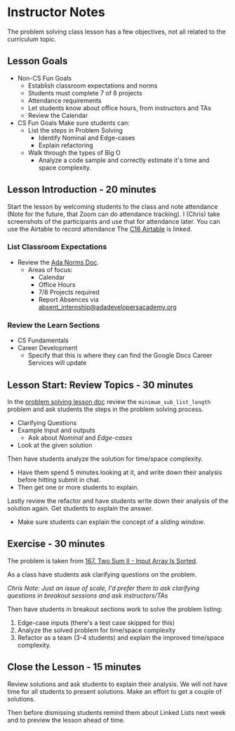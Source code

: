 # Instructor Notes

The problem solving class lesson has a few objectives, not all related to the curriculum topic.

## Lesson Goals

- Non-CS Fun Goals
  - Establish classroom expectations and norms
  - Students must complete 7 of 8 projects
  - Attendance requirements
  - Let students know about office hours, from instructors and TAs
  - Review the Calendar
- CS Fun Goals Make sure students can:
  - List the steps in Problem Solving
    - Identify Nominal and Edge-cases
    - Explain refactoring
  - Walk through the types of Big O
    - Analyze a code sample and correctly estimate it's time and space complexity.

## Lesson Introduction - 20 minutes

Start the lesson by welcoming students to the class and note attendance (Note for the future, that Zoom can do attendance tracking).  I (Chris) take screenshots of the participants and use that for attendance later.  You can use the Airtable to record attendance The [C16 Airtable](https://airtable.com/appkfPQ769uxQLSei/tbl6oiA8ZG1wKUonM/viwgf4wesbLFMlg1L?blocks=hide) is linked.

### List Classroom Expectations

- Review the [Ada Norms Doc](../00-about/norms.md).
  - Areas of focus:
    - Calendar
    - Office Hours
    - 7/8 Projects required
    - Report Absences via [absent_internship@adadevelopersacademy.org](mailto:absent_internship@adadevelopersacademy.org)

### Review the Learn Sections

- CS Fundamentals
- Career Development
  - Specify that this is where they can find the Google Docs Career Services will update

## Lesson Start: Review Topics - 30 minutes

In the [problem solving lesson doc](./01-problem-solving.md) review the `minimum_sub_list_length` problem and ask students the steps in the problem solving process.  

- Clarifying Questions
- Example Input and outputs
  - Ask about *Nominal* and *Edge-cases*
- Look at the given solution

Then have students analyze the solution for time/space complexity.

  - Have them spend 5 minutes looking at it, and write down their analysis before hitting submit in chat.
  - Then get one or more students to explain.

Lastly review the refactor and have students write down their analysis of the solution again.  Get students to explain the answer.

- Make sure students can explain the concept of a *sliding window*.

## Exercise - 30 minutes

The problem is taken from [167. Two Sum II - Input Array Is Sorted](https://leetcode.com/problems/two-sum-ii-input-array-is-sorted/). 

As a class have students ask clarifying questions on the problem.

*Chris Note: Just an issue of scale, I'd prefer them to ask clarifying questions in breakout sessions and ask instructors/TAs*

Then have students in breakout sections work to solve the problem listing:

1. Edge-case inputs (there's a test case skipped for this)
1. Analyze the solved problem for time/space complexity
1. Refactor as a team (3-4 students) and explain the improved time/space complexity.

## Close the Lesson - 15 minutes

Review solutions and ask students to explain their analysis. We will not have time for all students to present solutions. Make an effort to get a couple of solutions.

Then before dismissing students remind them about Linked Lists next week and to preview the lesson ahead of time.
